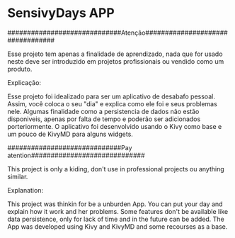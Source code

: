 # SensivyDays APP

#############################Atenção#################################

Esse projeto tem apenas a finalidade de aprendizado, nada que for usado neste deve ser introduzido em projetos profissionais ou vendido como um produto.

Explicação:

Esse projeto foi idealizado para ser um aplicativo de desabafo pessoal. Assim, você coloca o seu "dia" e explica como ele foi e seus problemas nele. Algumas finalidade como a persistencia de dados não estão disponiveis, apenas por falta de tempo e poderão ser adicionados porteriormente. O aplicativo foi desenvolvido usando o Kivy como base e um pouco de KivyMD para alguns widgets.


#############################Pay atention#############################

This project is only a kiding, don't use in professional projects ou anything similar.

Explanation:

This project was thinkin for be a unburden App. You can put your day and explain how it work and her problems. Some features don't be available like data persistence, only for lack of time and in the future can be added. The App was developed using Kivy and KivyMD and some recourses as a base.


